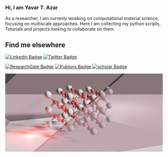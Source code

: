 ### Hi, I am Yavar T. Azar

As a researcher, I am currenly woeking on computational material science, focusing on multiscale approaches.
Here I am collecting my python scripts, Toturials and projects looking to collaborate on them.



## Find me elsewhere  

[![Linkedin Badge](https://img.shields.io/badge/-LinkedIn-blue?style=flat-square&logo=Linkedin&logoColor=white&link=https://www.linkedin.com/in/yavar-taghipour-1262a237/)](https://www.linkedin.com/in/yavar-taghipour-1262a237/)  [![Twitter Badge](https://img.shields.io/badge/-Twitter-1ca0f1?style=flat-square&labelColor=1ca0f1&logo=twitter&logoColor=white&link=https://twitter.com/Yavar_T__Azar)](https://twitter.com/Yavar_T__Azar) 

[![ResearchGate Badge](https://img.shields.io/badge/Research-Gate-9cf)](https://www.researchgate.net/profile/Yavar_Taghipour) [![Publons Badge](https://img.shields.io/badge/Publons-Profile-red)](https://publons.com/researcher/3401585/yavar-t-azar/) [![scholar Badge](https://img.shields.io/badge/google-scholar-blue)](https://scholar.google.com/citations?user=m_HpWz8AAAAJ&hl=en)


![alt text](https://github.com/Yavar-Azar/Blenders/blob/main/mine.png)

<!--
**Yavar-Azar/Yavar-Azar** is a ✨ _special_ ✨ repository because its `README.md` (this file) appears on your GitHub profile.

Here are some ideas to get you started:

- 🔭 I’m currently working on ...
- 🌱 I’m currently learning ...
- 👯 I’m looking to collaborate on ...
- 🤔 I’m looking for help with ...
- 💬 Ask me about ...
- 📫 How to reach me: ...
- 😄 Pronouns: ...
- ⚡ Fun fact: ...
-->
